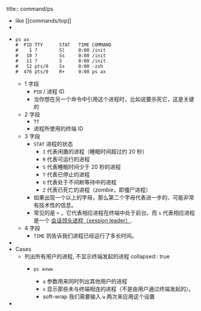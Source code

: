title:: command/ps

- like [[commands/top]]
-
- ```shell
  ps ax
  #  PID TTY      STAT   TIME COMMAND
  #    1 ?        Sl     0:00 /init
  #   10 ?        Ss     0:00 /init
  #   11 ?        S      0:00 /init
  #   12 pts/0    Ss     0:00 -zsh
  #  476 pts/0    R+     0:00 ps ax
  ```
  - 1 字段
    - `PID` / 进程 ID
    - 当你想在另一个命令中引用这个进程时，比如说要杀死它，这是关键的
  - 2 字段
    - `TT`
    - 进程所使用的终端 ID
  - 3 字段
    - `STAT` 进程的状态
      - `I` 代表闲置的进程（睡眠时间超过约 20 秒）
      - `R` 代表可运行的进程
      - `S` 代表睡眠时间少于 20 秒的进程
      - `T` 代表已停止的进程
      - `U` 代表处于不间断等待中的进程
      - `Z` 代表已死亡的进程（*zombie*，即僵尸进程）
    - 如果出现一个以上的字母，那么第二个字母代表进一步的、可能非常有技术性的信息。
    - 常见的是 `+` ，它代表相应进程在终端中处于前台。而 `s` 代表相应进程是一个 [会话领头进程（session leader）](https://unix.stackexchange.com/questions/18166/what-are-session-leaders-in-ps).
  - 4 字段
    - `TIME` 则告诉我们进程已经运行了多长时间。
-
- Cases
  - 列出所有用户的进程, 不显示终端发起的进程
    collapsed:: true
    - ```shell
      ps axww
      ```
      - `a` 参数用来同时列出其他用户的进程
      - `x` 显示那些未与终端相连的进程（不是由用户通过终端发起的）。
      - soft-wrap 我们需要输入 `w` 两次来应用这个设置
-